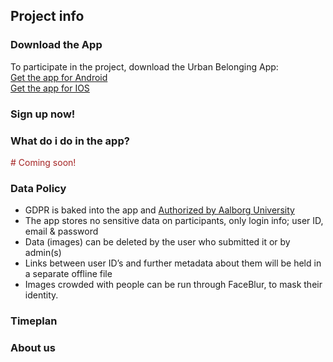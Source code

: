 ## Project info 


### Download the App 
To participate in the project, download the Urban Belonging App:  
[Get the app for Android](https://play.google.com/store/apps/details?id=com.urbanbelonging.app)  
[Get the app for IOS](https://apps.apple.com/us/app/urban-belonging/id1573456017)  


### Sign up now!

### What do i do in the app?

<span style="color:#a42424"># Coming soon!

### Data Policy
- GDPR is baked into the app and [Authorized by Aalborg University](https://urbanbelonging.com/da?page=5)
- The app stores no sensitive data on participants, only login info; user ID, email & password
- Data (images) can be deleted by the user who submitted it or by admin(s)
- Links between user ID’s and further metadata about them will be held in a separate offline file
- Images crowded with people can be run through FaceBlur, to mask their identity.



### Timeplan

### About us


